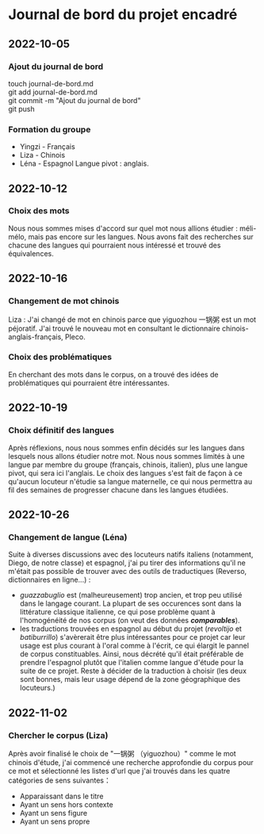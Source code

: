 ﻿# Journal de bord du projet encadré

## 2022-10-05
### Ajout du journal de bord
touch journal-de-bord.md<br>
git add journal-de-bord.md<br>
git commit -m "Ajout du journal de bord"<br>
git push<br>

### Formation du groupe
- Yingzi - Français 
- Liza - Chinois
- Léna - Espagnol
Langue pivot : anglais.

## 2022-10-12
### Choix des mots
Nous nous sommes mises d'accord sur quel mot nous allions étudier : méli-mélo, mais pas encore sur les langues. Nous avons fait des recherches sur chacune des langues qui pourraient nous intéressé et trouvé des équivalences.

## 2022-10-16
### Changement de mot chinois
Liza : J'ai changé de mot en chinois parce que yiguozhou 一锅粥 est un mot péjoratif. J'ai trouvé le nouveau mot en consultant le dictionnaire chinois-anglais-français, Pleco.

### Choix des problématiques
En cherchant des mots dans le corpus, on a trouvé des idées de problématiques qui pourraient être intéressantes.

## 2022-10-19
### Choix définitif des langues
Après réflexions, nous nous sommes enfin décidés sur les langues dans lesquels nous allons étudier notre mot. Nous nous sommes limités à une langue par membre du groupe (français, chinois, italien), plus une langue pivot, qui sera ici l'anglais. Le choix des langues s'est fait de façon à ce qu'aucun locuteur n'étudie sa langue maternelle, ce qui nous permettra au fil des semaines de progresser chacune dans les langues étudiées. 

## 2022-10-26
### Changement de langue (Léna)
Suite à diverses discussions avec des locuteurs natifs italiens (notamment, Diego, de notre  classe) et espagnol, j'ai pu tirer des informations qu'il ne m'était pas possible de trouver avec des outils de traductiques (Reverso, dictionnaires en ligne...) : 
- *guazzabuglio* est (malheureusement) trop ancien, et trop peu utilisé dans le langage courant. La plupart de ses occurences sont dans la littérature classique italienne, ce qui pose problème quant à l'homogénéité de nos corpus (on veut des données ***comparables***).
- les traductions trouvées en espagnol au début du projet (*revoltijo* et *batiburrillo*) s'avèrerait être plus intéressantes pour ce projet car leur usage est plus courant à l'oral comme à l'écrit, ce qui élargit le pannel de corpus constituables.
Ainsi, nous décrété qu'il était préférable de prendre l'espagnol plutôt que l'italien comme langue d'étude pour la suite de ce projet. Reste à décider de la traduction à choisir (les deux sont bonnes, mais leur usage dépend de la zone géographique des locuteurs.)

## 2022-11-02
### Chercher le corpus (Liza)
Après avoir finalisé le choix de "一锅粥 （yiguozhou）" comme le mot chinois d'étude, j'ai commencé une recherche approfondie du corpus pour ce mot et sélectionné les listes d'url que j'ai trouvés dans les quatre catégories de sens suivantes：
- Apparaissant dans le titre
- Ayant un sens hors contexte
- Ayant un sens figure
- Ayant un sens propre